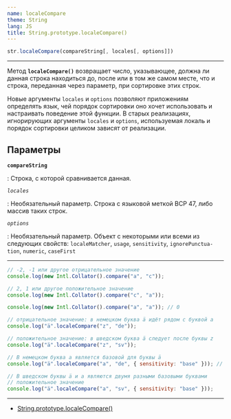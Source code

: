```yaml
---
name: localeCompare
theme: String
lang: JS
title: String.prototype.localeCompare()
---
```


```js
str.localeCompare(compareString[, locales[, options]])
```

---

Метод **`localeCompare()`** возвращает число, указывающее, должна ли данная строка находиться до, после или в том же самом месте, что и строка, переданная через параметр, при сортировке этих строк.

Новые аргументы `locales` и `options` позволяют приложениям определять язык, чей порядок сортировки оно хочет использовать и настраивать поведение этой функции. В старых реализациях, игнорирующих аргументы `locales` и `options`, используемая локаль и порядок сортировки целиком зависят от реализации.

## Параметры

**`compareString`**

: Строка, с которой сравнивается данная.

_`locales`_

: Необязательный параметр. Строка с языковой меткой BCP 47, либо массив таких строк.

_`options`_

: Необязательный параметр. Объект с некоторыми или всеми из следующих свойств: `localeMatcher`, `usage`, `sensitivity`, `ignore­Punctua­tion`, `numeric`, `caseFirst`

---

```js
// -2, -1 или другое отрицательное значение
console.log(new Intl.Collator().compare("a", "c"));

// 2, 1 или другое положительное значение
console.log(new Intl.Collator().compare("c", "a"));

console.log(new Intl.Collator().compare("a", "a")); // 0

// отрицательное значение: в немецком буква ä идёт рядом с буквой a
console.log("ä".localeCompare("z", "de"));

// положительное значение: в шведском буква ä следует после буквы z
console.log("ä".localeCompare("z", "sv"));

// В немецком буква a является базовой для буквы ä
console.log("ä".localeCompare("a", "de", { sensitivity: "base" })); // 0

// В шведском буквы ä и a являются двумя разными базовыми буквами
// положительное значение
console.log("ä".localeCompare("a", "sv", { sensitivity: "base" }));
```

---

- [String.prototype.localeCompare()](https://developer.mozilla.org/ru/docs/Web/JavaScript/Reference/Global_Objects/String/localeCompare)
